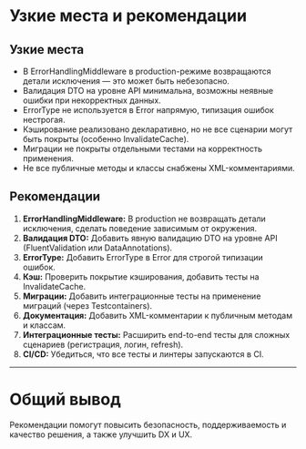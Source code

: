 # Узкие места и рекомендации

## Узкие места
- В ErrorHandlingMiddleware в production-режиме возвращаются детали исключения — это может быть небезопасно.
- Валидация DTO на уровне API минимальна, возможны неявные ошибки при некорректных данных.
- ErrorType не используется в Error напрямую, типизация ошибок нестрогая.
- Кэширование реализовано декларативно, но не все сценарии могут быть покрыты (особенно InvalidateCache).
- Миграции не покрыты отдельными тестами на корректность применения.
- Не все публичные методы и классы снабжены XML-комментариями.

## Рекомендации
1. **ErrorHandlingMiddleware:** В production не возвращать детали исключения, сделать поведение зависимым от окружения.
2. **Валидация DTO:** Добавить явную валидацию DTO на уровне API (FluentValidation или DataAnnotations).
3. **ErrorType:** Добавить ErrorType в Error для строгой типизации ошибок.
4. **Кэш:** Проверить покрытие кэширования, добавить тесты на InvalidateCache.
5. **Миграции:** Добавить интеграционные тесты на применение миграций (через Testcontainers).
6. **Документация:** Добавить XML-комментарии к публичным методам и классам.
7. **Интеграционные тесты:** Расширить end-to-end тесты для сложных сценариев (регистрация, логин, refresh).
8. **CI/CD:** Убедиться, что все тесты и линтеры запускаются в CI.

---

# Общий вывод
Рекомендации помогут повысить безопасность, поддерживаемость и качество решения, а также улучшить DX и UX. 